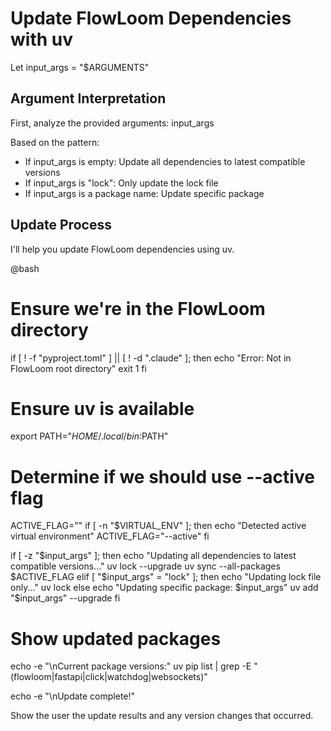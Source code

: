 # Update FlowLoom Dependencies with uv

Let input_args = "$ARGUMENTS"

## Argument Interpretation
First, analyze the provided arguments: input_args

Based on the pattern:
- If input_args is empty: Update all dependencies to latest compatible versions
- If input_args is "lock": Only update the lock file
- If input_args is a package name: Update specific package

## Update Process

I'll help you update FlowLoom dependencies using uv.

@bash
# Ensure we're in the FlowLoom directory
if [ ! -f "pyproject.toml" ] || [ ! -d ".claude" ]; then
    echo "Error: Not in FlowLoom root directory"
    exit 1
fi

# Ensure uv is available
export PATH="$HOME/.local/bin:$PATH"

# Determine if we should use --active flag
ACTIVE_FLAG=""
if [ -n "$VIRTUAL_ENV" ]; then
    echo "Detected active virtual environment"
    ACTIVE_FLAG="--active"
fi

if [ -z "$input_args" ]; then
    echo "Updating all dependencies to latest compatible versions..."
    uv lock --upgrade
    uv sync --all-packages $ACTIVE_FLAG
elif [ "$input_args" = "lock" ]; then
    echo "Updating lock file only..."
    uv lock
else
    echo "Updating specific package: $input_args"
    uv add "$input_args" --upgrade
fi

# Show updated packages
echo -e "\nCurrent package versions:"
uv pip list | grep -E "(flowloom|fastapi|click|watchdog|websockets)"

echo -e "\nUpdate complete!"

Show the user the update results and any version changes that occurred.